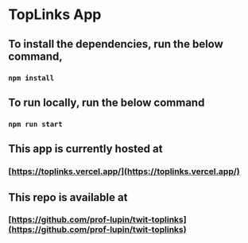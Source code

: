 # TopLinks App

## To install the dependencies, run the below command,

### `npm install`

## To run locally, run the below command

### `npm run start`

## This app is currently hosted at

### [https://toplinks.vercel.app/](https://toplinks.vercel.app/)

## This repo is available at

### [https://github.com/prof-lupin/twit-toplinks](https://github.com/prof-lupin/twit-toplinks)
